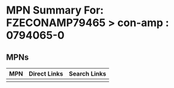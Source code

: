 



# MPN Summary For: FZECONAMP79465 > con-amp : 0794065-0

## MPNs
  

|MPN|Direct Links|Search Links|
| :--- | :--- | :--- |
||||

